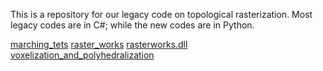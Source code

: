This is a repository for our legacy code on topological rasterization.
Most legacy codes are in C#; while the new codes are in Python.

[marching_tets](https://github.com/Pirouz-Nourian/MarchingTetrahedrons)
[raster_works](https://github.com/Pirouz-Nourian/TUD_RasterWorks_V_0.1)
[rasterworks.dll](https://github.com/Pirouz-Nourian/OTB_3DGIS)
[voxelization_and_polyhedralization](https://github.com/Pirouz-Nourian/Topological_Voxeliziation_and_Polyhedralization)
